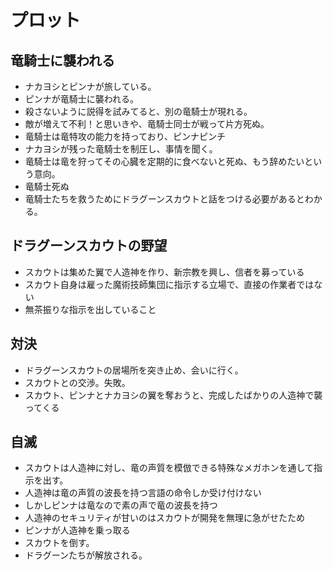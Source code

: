 # プロット
## 竜騎士に襲われる
* ナカヨシとピンナが旅している。
* ピンナが竜騎士に襲われる。
* 殺さないように説得を試みてると、別の竜騎士が現れる。
* 敵が増えて不利！と思いきや、竜騎士同士が戦って片方死ぬ。
* 竜騎士は竜特攻の能力を持っており、ピンナピンチ
* ナカヨシが残った竜騎士を制圧し、事情を聞く。
* 竜騎士は竜を狩ってその心臓を定期的に食べないと死ぬ、もう辞めたいという意向。
* 竜騎士死ぬ
* 竜騎士たちを救うためにドラグーンスカウトと話をつける必要があるとわかる。

## ドラグーンスカウトの野望
* スカウトは集めた翼で人造神を作り、新宗教を興し、信者を募っている
* スカウト自身は雇った魔術技師集団に指示する立場で、直接の作業者ではない
* 無茶振りな指示を出していること

## 対決
* ドラグーンスカウトの居場所を突き止め、会いに行く。
* スカウトとの交渉。失敗。
* スカウト、ピンナとナカヨシの翼を奪おうと、完成したばかりの人造神で襲ってくる

## 自滅
* スカウトは人造神に対し、竜の声質を模倣できる特殊なメガホンを通して指示を出す。
* 人造神は竜の声質の波長を持つ言語の命令しか受け付けない
* しかしピンナは竜なので素の声で竜の波長を持つ
* 人造神のセキュリティが甘いのはスカウトが開発を無理に急がせたため
* ピンナが人造神を乗っ取る
* スカウトを倒す。
* ドラグーンたちが解放される。
